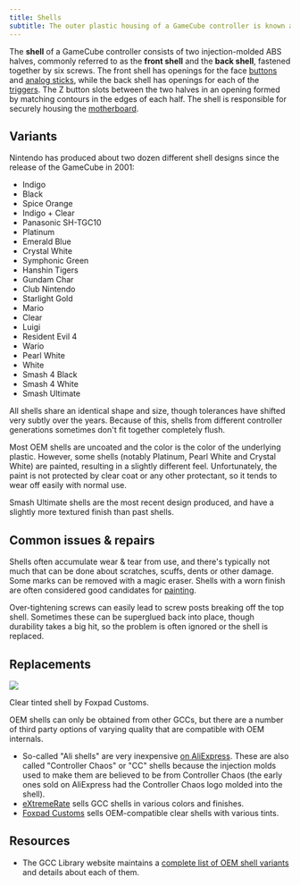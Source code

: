 ```yaml
---
title: Shells
subtitle: The outer plastic housing of a GameCube controller is known as the shell.
---
```


The **shell** of a GameCube controller consists of two injection-molded ABS halves, commonly referred to as the **front shell** and the **back shell**, fastened together by six screws. The front shell has openings for the face [buttons](https://dol-003.info/compendium/buttons) and [analog sticks](https://dol-003.info/compendium/sticks), while the back shell has openings for each of the [triggers](https://dol-003.info/compendium/triggers). The Z button slots between the two halves in an opening formed by matching contours in the edges of each half. The shell is responsible for securely housing the [motherboard](https://dol-003.info/compendium/boards).

## Variants

Nintendo has produced about two dozen different shell designs since the release of the GameCube in 2001:

- Indigo
- Black
- Spice Orange
- Indigo + Clear
- Panasonic SH-TGC10
- Platinum
- Emerald Blue
- Crystal White
- Symphonic Green
- Hanshin Tigers
- Gundam Char
- Club Nintendo
- Starlight Gold
- Mario
- Clear
- Luigi
- Resident Evil 4
- Wario
- Pearl White
- White
- Smash 4 Black
- Smash 4 White
- Smash Ultimate

All shells share an identical shape and size, though tolerances have shifted very subtly over the years. Because of this, shells from different controller generations sometimes don't fit together completely flush.

Most OEM shells are uncoated and the color is the color of the underlying plastic. However, some shells (notably Platinum, Pearl White and Crystal White) are painted, resulting in a slightly different feel. Unfortunately, the paint is not protected by clear coat or any other protectant, so it tends to wear off easily with normal use.

Smash Ultimate shells are the most recent design produced, and have a slightly more textured finish than past shells.

## Common issues & repairs

Shells often accumulate wear & tear from use, and there's typically not much that can be done about scratches, scuffs, dents or other damage. Some marks can be removed with a magic eraser. Shells with a worn finish are often considered good candidates for [painting](https://dol-003.info/compendium/shells/mods/painting).

Over-tightening screws can easily lead to screw posts breaking off the top shell. Sometimes these can be superglued back into place, though durability takes a big hit, so the problem is often ignored or the shell is replaced.

## Replacements

<aside>
  <a href="/static/compendium/foxpad-shell.jpg">
    <img src="/static/compendium/foxpad-shell-thumb.jpg">
  </a>
  <p>Clear tinted shell by Foxpad Customs.</p>
</aside>

OEM shells can only be obtained from other GCCs, but there are a number of third party options of varying quality that are compatible with OEM internals.

- So-called "Ali shells" are very inexpensive [on AliExpress](https://www.aliexpress.us/item/3256805693064809.html). These are also called "Controller Chaos" or "CC" shells because the injection molds used to make them are believed to be from Controller Chaos (the early ones sold on AliExpress had the Controller Chaos logo molded into the shell).
- [eXtremeRate](https://extremerate.com/collections/nintendo-gamecube-shells) sells GCC shells in various colors and finishes.
- [Foxpad Customs](https://foxpadcustoms.com) sells OEM-compatible clear shells with various tints.

## Resources

- The GCC Library website maintains a [complete list of OEM shell variants](https://gccontrollerlibrary.com/controllers/wired-gamecube-controller/) and details about each of them.
